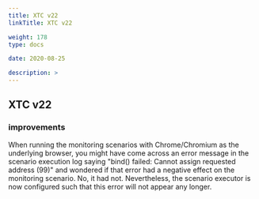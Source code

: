 ```yaml
---
title: XTC v22
linkTitle: XTC v22

weight: 178
type: docs

date: 2020-08-25

description: >
---
```


## XTC v22

### improvements
When running the monitoring scenarios with Chrome/Chromium as the underlying browser, you might have come across an error message in the scenario execution log saying "bind() failed: Cannot assign requested address (99)" and wondered if that error had a negative effect on the monitoring scenario. No, it had not. Nevertheless, the scenario executor is now configured such that this error will not appear any longer.
